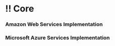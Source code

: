 # !! Core

### Amazon Web Services Implementation



### Microsoft Azure Services Implementation



